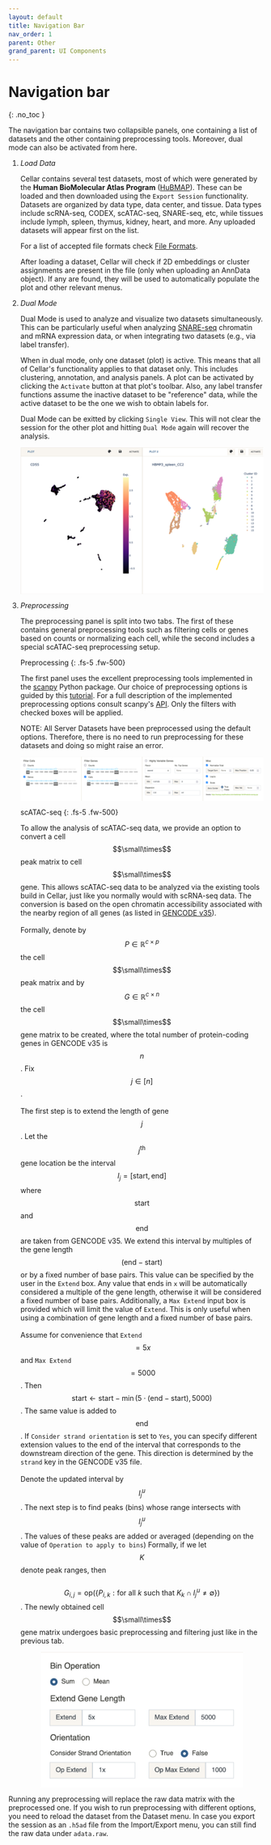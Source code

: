 ```yaml
---
layout: default
title: Navigation Bar
nav_order: 1
parent: Other
grand_parent: UI Components
---
```


<style type="text/css">
  .center {
    display: block;
    margin-left: auto;
    margin-right: auto;
}
</style>

<link rel="stylesheet" href="https://cdn.jsdelivr.net/npm/katex@0.10.2/dist/katex.min.css" integrity="sha384-yFRtMMDnQtDRO8rLpMIKrtPCD5jdktao2TV19YiZYWMDkUR5GQZR/NOVTdquEx1j" crossorigin="anonymous">
<script defer src="https://cdn.jsdelivr.net/npm/katex@0.10.2/dist/katex.min.js" integrity="sha384-9Nhn55MVVN0/4OFx7EE5kpFBPsEMZxKTCnA+4fqDmg12eCTqGi6+BB2LjY8brQxJ" crossorigin="anonymous"></script>
<script defer src="https://cdn.jsdelivr.net/npm/katex@0.10.2/dist/contrib/auto-render.min.js" integrity="sha384-kWPLUVMOks5AQFrykwIup5lo0m3iMkkHrD0uJ4H5cjeGihAutqP0yW0J6dpFiVkI" crossorigin="anonymous" onload="renderMathInElement(document.body);"></script>


# Navigation bar
{: .no_toc }

The navigation bar contains two collapsible panels, one containing a list
of datasets and the other containing preprocessing tools. Moreover,
dual mode can also be activated from here.

<div class="code-example" markdown="1">

1. *Load Data*

    Cellar contains several test datasets, most of which were generated by the
    **Human BioMolecular Atlas Program**
    ([HuBMAP](https://hubmapconsortium.org/)). These can be loaded and
    then downloaded using the `Export Session` functionality.
    Datasets are organized by data type, data center, and tissue.
    Data types include scRNA-seq, CODEX, scATAC-seq, SNARE-seq, etc,
    while tissues include lymph, spleen, thymus, kidney, heart, and more.
    Any uploaded datasets will appear first on the list.

    For a list of accepted file formats check [File Formats](/docs/file-formats).

    After loading a dataset, Cellar will check if 2D embeddings or cluster
    assignments are present in the file (only when uploading an AnnData object).
    If any are found, they will be used to automatically populate the plot and other
    relevant menus.

2. *Dual Mode*

    Dual Mode is used to analyze and visualize two datasets
    simultaneously. This can be particularly useful when analyzing
    [SNARE-seq](https://www.nature.com/articles/s41587-019-0290-0)
    chromatin and mRNA expression data, or when integrating two datasets
    (e.g., via label transfer).

    When in dual mode, only one dataset (plot) is active. This means that
    all of Cellar's functionality applies to that dataset only. This includes
    clustering, annotation, and analysis panels. A plot can be activated
    by clicking the `Activate` button at that plot's
    toolbar. Also, any label transfer functions assume the inactive dataset
    to be "reference" data, while the active dataset to be the one we wish
    to obtain labels for.

    Dual Mode can be exitted by clicking `Single View`. This will not
    clear the session for the other plot and hitting `Dual Mode` again will
    recover the analysis.

    <img src="../../../images/dual-mode.png" class="center"/>

3. *Preprocessing*

    The preprocessing panel is split into two tabs. The first of these
    contains general preprocessing tools such as filtering cells or genes
    based on counts or normalizing each cell, while the second includes
    a special scATAC-seq preprocessing setup.

    Preprocessing
    {: .fs-5 .fw-500}

    The first panel uses the excellent preprocessing
    tools implemented in the [scanpy](https://scanpy.readthedocs.io/en/stable/)
    Python package. Our choice of preprocessing options is guided by this
    [tutorial](https://scanpy-tutorials.readthedocs.io/en/latest/pbmc3k.html).
    For a full description of the implemented preprocessing options consult scanpy's
    [API](https://scanpy.readthedocs.io/en/stable/api.html#module-scanpy.pp).
    Only the filters with checked boxes will be applied.

    NOTE: All Server Datasets have
    been preprocessed using the default options. Therefore, there is no need to
    run preprocessing for these datasets and doing so might raise an error.

    <img src="../../../images/prep.png" class="center"/>

    scATAC-seq
    {: .fs-5 .fw-500}

    To allow the analysis of scATAC-seq data, we provide an option to convert
    a cell $$\small\times$$ peak matrix to cell $$\small\times$$ gene.
    This allows scATAC-seq data to be analyzed via the existing tools
    build in Cellar, just like you normally would with scRNA-seq data.
    The conversion is based on the open chromatin accessibility associated
    with the nearby region of all genes (as listed in
    [GENCODE v35](https://www.gencodegenes.org/human/release_35.html)).<br><br>
    Formally, denote by $$P\in\mathbb{R}^{c\times p}$$ the
    cell $$\small\times$$ peak matrix and by $$G\in\mathbb{R}^{c\times n}$$ the
    cell $$\small\times$$ gene matrix to be created, where the total number of
    protein-coding genes in GENCODE v35 is $$n$$. Fix $$j\in[n]$$. <br><br>
    The first step is to extend the length of gene $$j$$. Let the
    $$j^{\text{th}}$$ gene location be the interval
    $$I_j=[\text{start}, \text{end}]$$ where $$\text{start}$$ and $$\text{end}$$
    are taken from GENCODE v35. We extend this interval by multiples of the
    gene length $$(\text{end} - \text{start})$$ or by a fixed number of base
    pairs. This value can be specified by the user in the
    `Extend` box. Any value that ends in `x` will
    be automatically considered a multiple of the gene length, otherwise
    it will be considered a fixed number of base pairs. Additionally, a
    `Max Extend` input box is provided which will limit
    the value of `Extend`. This is only useful when
    using a combination of gene length and a fixed number of base pairs. <br><br>
    Assume for convenience that `Extend`$$=5x$$ and
    `Max Extend`$$=5000$$. Then
    $$\text{start} \leftarrow \text{start} - \min(5\cdot(\text{end} -
    \text{start}), 5000)$$. The same value is added to $$\text{end}$$.
    If `Consider strand orientation` is set to `Yes`,
    you can specify different extension values to the end of the interval that
    corresponds to the downstream direction of the gene. This direction is
    determined by the `strand` key in the GENCODE v35 file. <br><br>
    Denote the updated interval by $$I_j^u$$. The next step is to find peaks
    (bins) whose range intersects with $$I_j^u$$. The values of these peaks
    are added or averaged (depending on the value of
    `Operation to apply to bins`) Formally, if we let
    $$K$$ denote peak ranges, then<br><br>
    $$G_{i, j} = \text{op}(\{P_{i, k}: \text{for all } k \text{ such that } K_k
    \cap I_j^u \neq \emptyset\})$$.
    The newly obtained cell $$\small\times$$ gene matrix undergoes basic
    preprocessing and filtering just like in the previous tab.

    <img src="../../../images/atac-prep.png" width="400" class="center"/>
</div>

Running any preprocessing
will replace the raw data matrix with the preprocessed one.
If you wish to run preprocessing with different options, you need
to reload the dataset from the Dataset menu.
In case you export the session as an `.h5ad`
file from the Import/Export menu, you can still find the raw data under
`adata.raw`.



<!-- <img src="/images/enrich.png" class="center"/> -->